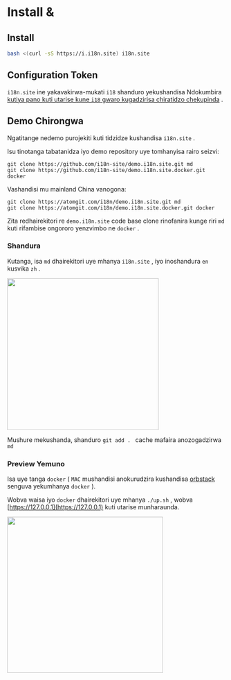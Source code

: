 # Install &

## Install

```sh
bash <(curl -sS https://i.i18n.site) i18n.site
```

## Configuration Token

`i18n.site` ine yakavakirwa-mukati `i18` shanduro yekushandisa Ndokumbira [kutiya pano kuti utarise kune `i18` gwaro kugadzirisa chiratidzo chekupinda](/i18/use) .

## Demo Chirongwa

Ngatitange nedemo purojekiti kuti tidzidze kushandisa `i18n.site` .

Isu tinotanga tabatanidza iyo demo repository uye tomhanyisa rairo seizvi:

```
git clone https://github.com/i18n-site/demo.i18n.site.git md
git clone https://github.com/i18n-site/demo.i18n.site.docker.git docker
```

Vashandisi mu mainland China vanogona:

```
git clone https://atomgit.com/i18n/demo.i18n.site.git md
git clone https://atomgit.com/i18n/demo.i18n.site.docker.git docker
```

Zita redhairekitori re `demo.i18n.site` code base clone rinofanira kunge riri `md` kuti rifambise ongororo yenzvimbo ne `docker` .

### Shandura

Kutanga, isa `md` dhairekitori uye mhanya `i18n.site` , iyo inoshandura `en` kusvika `zh` .

<img src="https://p.3ti.site/1721114619.avif" style="width:350px">

Mushure mekushanda, shanduro `git add . ` cache mafaira anozogadzirwa `md`

### Preview Yemuno

Isa uye tanga `docker` ( `MAC` mushandisi anokurudzira kushandisa [orbstack](https://orbstack.dev) senguva yekumhanya `docker` ).

Wobva waisa iyo `docker` dhairekitori uye mhanya `./up.sh` , wobva [https://127.0.0.1](https://127.0.0.1) kuti utarise munharaunda.

<img src="//p.3ti.site/1721104238.avif" style="width:360px">